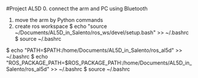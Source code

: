 #Project AL5D
0. connect the arm and PC using Bluetooth
1. move the arm by Python commands
2. create ros workspace 
   $ echo "source ~/Documents/AL5D_in_Salento/ros_ws/devel/setup.bash" >> ~/.bashrc
   $ source ~/.bashrc

$ echo "PATH=$PATH:/home/Documents/AL5D_in_Salento/ros_al5d" >> ~/.bashrc
$ echo "ROS_PACKAGE_PATH=$ROS_PACKAGE_PATH:/home/Documents/AL5D_in_Salento/ros_al5d" >> ~/.bashrc
$ source ~/.bashrc
